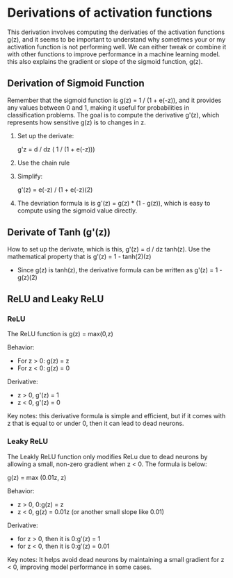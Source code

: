 # Derivations of activation functions 

This derivation involves computing the derivaties of the activation functions g(z), and it seems to be important to understand why sometimes your or my activation function is not performing well. We can either tweak or combine it with other functions to improve performance in a machine learning model. this also explains the gradient or slope of the sigmoid function, g(z). 

## Derivation of Sigmoid Function 

Remember that the sigmoid function is g(z) = 1 / (1 + e(-z)), and it provides any values between 0 and 1, making it useful for probabilities in classification problems. The goal is to compute the derivative g'(z), which represents how sensitive g(z) is to changes in z.

1. Set up the derivate:
   
   g'z = d / dz ( 1 / (1 + e(-z)))
  
3. Use the chain rule
   
5. Simplify:

   g'(z) = e(-z) / (1 + e(-z)(2)

4. The devriation formula is is g'(z) = g(z) * (1 - g(z)), which is easy to compute using the sigmoid value directly.

## Derivate of Tanh (g'(z))

How to set up the derivate, which is this, g'(z) = d / dz tanh(z). Use the mathematical property that is g'(z) = 1 - tanh(2)(z) 
* Since g(z) is tanh(z), the derivative formula can be written as g'(z) = 1 - g(z)(2)

## ReLU and Leaky ReLU 

### ReLU 

The ReLU function is g(z) = max(0,z) 

Behavior: 
* For z > 0: g(z) = z
* For z < 0: g(z) = 0

Derivative: 
* z > 0, g'(z) = 1
* z < 0, g'(z) = 0

Key notes:
this derivative formula is simple and efficient, but if it comes with z that is equal to or under 0, then it can lead to dead neurons. 

### Leaky ReLU 

The Leakly ReLU function only modifies ReLu due to dead neurons by allowing a small, non-zero gradient when z < 0. The formula is below: 

g(z) = max (0.01z, z) 

Behavior:
* z > 0, 0:g(z) = z
* z < 0, g(z) = 0.01z (or another small slope like 0.01)

Derivative: 
* for z > 0, then it is 0:g'(z) = 1
* for z < 0, then it is 0:g'(z) = 0.01

Key notes: 
It helps avoid dead neurons by maintaining a small gradient for z < 0, improving model performance in some cases. 


